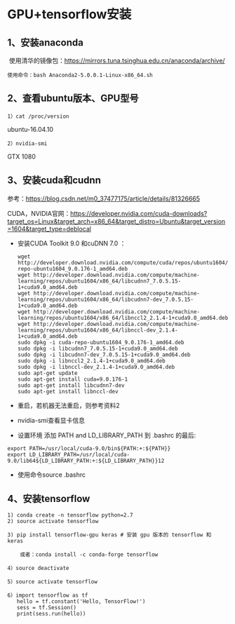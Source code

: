 # GPU+tensorflow安装

## 1、安装anaconda

​     使用清华的镜像包：https://mirrors.tuna.tsinghua.edu.cn/anaconda/archive/

```
使用命令：bash Anaconda2-5.0.0.1-Linux-x86_64.sh
```

## 2、查看ubuntu版本、GPU型号

```
1）cat /proc/version
```

   ubuntu-16.04.10

```
2）nvidia-smi
```

   GTX 1080

## 3、安装cuda和cudnn 

参考：https://blog.csdn.net/m0_37477175/article/details/81326665

CUDA，NVIDIA官网：https://developer.nvidia.com/cuda-downloads?target_os=Linux&target_arch=x86_64&target_distro=Ubuntu&target_version=1604&target_type=deblocal

- 安装CUDA Toolkit 9.0 和cuDNN 7.0 ：

  ```
  wget http://developer.download.nvidia.com/compute/cuda/repos/ubuntu1604/x86_64/cuda-repo-ubuntu1604_9.0.176-1_amd64.deb
  wget http://developer.download.nvidia.com/compute/machine-learning/repos/ubuntu1604/x86_64/libcudnn7_7.0.5.15-1+cuda9.0_amd64.deb
  wget http://developer.download.nvidia.com/compute/machine-learning/repos/ubuntu1604/x86_64/libcudnn7-dev_7.0.5.15-1+cuda9.0_amd64.deb
  wget http://developer.download.nvidia.com/compute/machine-learning/repos/ubuntu1604/x86_64/libnccl2_2.1.4-1+cuda9.0_amd64.deb
  wget http://developer.download.nvidia.com/compute/machine-learning/repos/ubuntu1604/x86_64/libnccl-dev_2.1.4-1+cuda9.0_amd64.deb
  sudo dpkg -i cuda-repo-ubuntu1604_9.0.176-1_amd64.deb
  sudo dpkg -i libcudnn7_7.0.5.15-1+cuda9.0_amd64.deb
  sudo dpkg -i libcudnn7-dev_7.0.5.15-1+cuda9.0_amd64.deb
  sudo dpkg -i libnccl2_2.1.4-1+cuda9.0_amd64.deb
  sudo dpkg -i libnccl-dev_2.1.4-1+cuda9.0_amd64.deb
  sudo apt-get update
  sudo apt-get install cuda=9.0.176-1
  sudo apt-get install libcudnn7-dev
  sudo apt-get install libnccl-dev
  ```

- 重启，若机器无法重启，则参考资料2

- nvidia-smi查看显卡信息

- 设置环境 添加 PATH and LD_LIBRARY_PATH 到 .bashrc 的最后:

```
export PATH=/usr/local/cuda-9.0/bin${PATH:+:${PATH}}
export LD_LIBRARY_PATH=/usr/local/cuda-9.0/lib64${LD_LIBRARY_PATH:+:${LD_LIBRARY_PATH}}12
```

- 使用命令source .bashrc

## 4、安装tensorflow

```
1) conda create -n tensorflow python=2.7
2) source activate tensorflow

3) pip install tensorflow-gpu keras # 安装 gpu 版本的 tensorflow 和 keras

    或者：conda install -c conda-forge tensorflow

4）source deactivate

5）source activate tensorflow 

6）import tensorflow as tf
   hello = tf.constant('Hello, TensorFlow!')
   sess = tf.Session()
   print(sess.run(hello))
```



